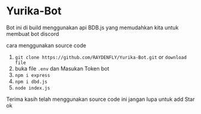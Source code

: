 # Yurika-Bot
<script src="https://discordbotlist.com/widget/index.js"></script>
<dbl-widget bot-id="bot-yurika-chan"></dbl-widget>

Bot ini di build menggunakan api BDB.js yang memudahkan kita untuk membuat bot discord

cara menggunakan source code 

1. `git clone https://github.com/RAYDENFLY/Yurika-Bot.git` or `download file`
2. buka file `.env` dan Masukan Token bot
3. `npm i express`
4. `npm i dbd.js`
5. `node index.js`

Terima kasih telah menggunakan source code ini jangan lupa untuk add Star ok

